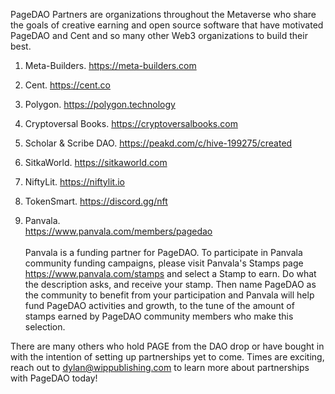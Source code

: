 PageDAO Partners are organizations throughout the Metaverse who share the goals of creative earning and open source software that have motivated PageDAO and Cent and so many other Web3 organizations to build their best.


1. Meta-Builders. https://meta-builders.com

2. Cent. https://cent.co

3. Polygon. https://polygon.technology

4. Cryptoversal Books. https://cryptoversalbooks.com

5. Scholar & Scribe DAO. https://peakd.com/c/hive-199275/created

6. SitkaWorld. https://sitkaworld.com

7. NiftyLit. https://niftylit.io

8. TokenSmart. https://discord.gg/nft

9. Panvala. <br> https://www.panvala.com/members/pagedao
    <br> <br> Panvala is a funding partner for PageDAO. To participate in Panvala community funding campaigns, please visit Panvala's Stamps page https://www.panvala.com/stamps and select a Stamp to earn. Do what the description asks, and receive your stamp. Then name PageDAO as the community to benefit from your participation and Panvala will help fund PageDAO activities and growth, to the tune of the amount of stamps earned by PageDAO community members who make this selection.


There are many others who hold PAGE from the DAO drop or have bought in with the intention of setting up partnerships yet to come. Times are exciting, reach out to dylan@wippublishing.com to learn more about partnerships with PageDAO today!
